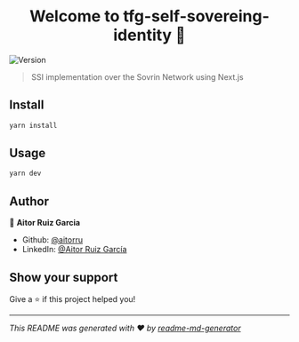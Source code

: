 <h1 align="center">Welcome to tfg-self-sovereing-identity 👋</h1>
<p>
  <img alt="Version" src="https://img.shields.io/badge/version-0.1.0-blue.svg?cacheSeconds=2592000" />
</p>

> SSI implementation over the Sovrin Network using Next.js

## Install

```sh
yarn install
```

## Usage

```sh
yarn dev
```

## Author

👤 **Aitor Ruiz Garcia**

- Github: [@aitorru](https://github.com/aitorru)
- LinkedIn: [@Aitor Ruiz García](https://www.linkedin.com/in/aitor-ruiz-garc%C3%ADa-0870121a5/)

## Show your support

Give a ⭐️ if this project helped you!

---

_This README was generated with ❤️ by [readme-md-generator](https://github.com/kefranabg/readme-md-generator)_
